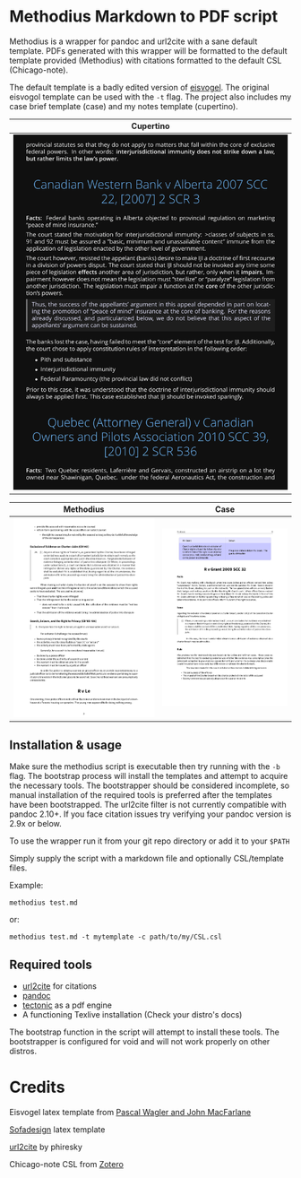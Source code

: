 # Methodius Markdown to PDF script
Methodius is a wrapper for pandoc and url2cite with a sane default template. PDFs generated with this wrapper will be formatted to the default template provided (Methodius) with citations formatted to the default CSL (Chicago-note).

The default template is a badly edited version of [eisvogel](https://github.com/Wandmalfarbe/pandoc-latex-template). The original eisvogol template can be used with the `-t` flag. The project also includes my case brief template (case) and my notes template (cupertino).

| Cupertino |
:----------:|
![](https://github.com/shmalebx9/methodius/blob/assets/examples/cupertino.png)|

Methodius                   | Case                   |
:--------------------------:|:----------------------:|
![](https://github.com/shmalebx9/methodius/blob/assets/examples/methodius.png) | ![](https://github.com/shmalebx9/methodius/blob/assets/examples/case.png) |

## Installation & usage
Make sure the methodius script is executable then try running with the `-b` flag. The bootstrap process will install the templates and attempt to acquire the necessary tools. The bootstrapper should be considered incomplete, so manual installation of the required tools is preferred after the templates have been bootstrapped. The url2cite filter is not currently compatible with pandoc 2.10+. If you face citation issues try verifying your pandoc version is 2.9x or below.

To use the wrapper run it from your git repo directory or add it to your `$PATH`

Simply supply the script with a markdown file and optionally CSL/template files.

Example:

	methodius test.md
	
or:
	
	methodius test.md -t mytemplate -c path/to/my/CSL.csl

## Required tools
* [url2cite](https://github.com/phiresky/pandoc-url2cite) for citations
* [pandoc](https://pandoc.org/)
* [tectonic](https://tectonic-typesetting.github.io/en-US/) as a pdf engine
* A functioning Texlive installation (Check your distro's docs)

The bootstrap function in the script will attempt to install these tools. The bootstrapper is configured  for void and will not work properly on other distros.

# Credits

Eisvogel latex template from [Pascal Wagler and John MacFarlane](https://github.com/Wandmalfarbe/pandoc-latex-template)

[Sofadesign](https://github.com/sofadesign) latex template

[url2cite](https://github.com/phiresky/pandoc-url2cite) by phiresky

Chicago-note CSL from [Zotero](https://www.zotero.org/)